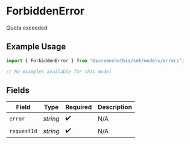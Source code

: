 # ForbiddenError

Quota exceeded

## Example Usage

```typescript
import { ForbiddenError } from "@screenshothis/sdk/models/errors";

// No examples available for this model
```

## Fields

| Field              | Type               | Required           | Description        |
| ------------------ | ------------------ | ------------------ | ------------------ |
| `error`            | *string*           | :heavy_check_mark: | N/A                |
| `requestId`        | *string*           | :heavy_check_mark: | N/A                |